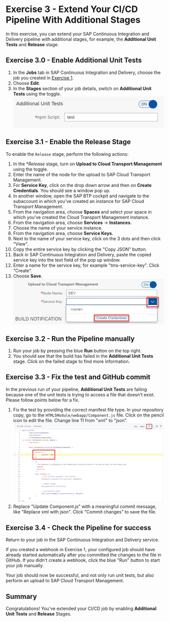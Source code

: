# Exercise 3 - Extend Your CI/CD Pipeline With Additional Stages

In this exercise, you can extend your SAP Continuous Integration and Delivery pipeline with additional stages, for example, the **Additional Unit Tests** and **Release** stage.

## Exercise 3.0 - Enable Additional Unit Tests

1. In the **Jobs** tab in SAP Continuous Integration and Delivery, choose the job you created in [Exercise 1](/exercises/ex1#exercise-13-create-and-trigger-a-job-in-sap-continuous-integration-and-delivery).
2. Choose **Edit**.
3. In the **Stages** section of your job details, switch on **Additional Unit Tests** using the toggle.
<br>![](/exercises/ex3/images/03_03_0010.png)

## Exercise 3.1 - Enable the Release Stage

To enable the `Release` stage, perform the following actions:

1. In the **Release* stage, turn on **Upload to Cloud Transport Management** using the toggle.
2. Enter the name of the node for the upload to SAP Cloud Transport Management.
3. For **Service Key**, click on the drop down arrow and then on **Create Credentials**. You should see a window pop up.
4. In another window, open the SAP BTP cockpit and navigate to the subaccount in which you’ve created an instance for SAP Cloud Transport Management.
5. From the navigation area, choose **Spaces** and select your space in which you’ve created the Cloud Transport Management instance.
6. From the navigation area, choose **Services** -> **Instances**.
7. Choose the name of your service instance.
8. From the navigation area, choose **Service Keys**.
9. Next to the name of your service key, click on the 3 dots and then click "View".
10. Copy the entire service key by clicking the "Copy JSON" button.
11. Back in SAP Continuous Integration and Delivery, paste the copied service key into the text field of the pop up window.
12. Enter a name for the service key, for example "tms-service-key". Click "Create".
13. Choose **Save**.
<br>![](/exercises/ex3/images/03_01_0010.png)

## Exercise 3.2 - Run the Pipeline manually

1. Run your job by pressing the blue **Run** button on the top right.
2. You should see that the build has failed in the **Additional Unit Tests** stage. Click on the failed stage to find more information.

## Exercise 3.3 - Fix the test and GitHub commit

In the previous run of your pipeline, **Additional Unit Tests** are failing because one of the unit tests is trying to access a file that doesn't exist. Please follow points below for a fix.

1. Fix the test by providing the correct manifest file type. In your repository copy, go to the `HTML5Module/webapp/Component.js` file. Click on the pencil icon to edit the file. Change line 11 from "xml" to "json".
<br>![](/exercises/ex3/images/03_04_0010.png)
2. Replace "Update Component.js" with a meaningful commit message, like "Replace xml with json". Click "Commit changes" to save the file.

## Exercise 3.4 - Check the Pipeline for success

Return to your job in the SAP Continuous Integration and Delivery service.

If you created a webhook in Exercise 1, your configured job should have already started automatically after you committed the changes to the file in GitHub. If you didn't create a webhook, click the blue "Run" button to start your job manually.

Your job should now be successful, and not only run unit tests, but also perform an upload to SAP Cloud Transport Management.

## Summary

Congratulations! You've extended your CI/CD job by enabling **Additional Unit Tests** and **Release** Stages.